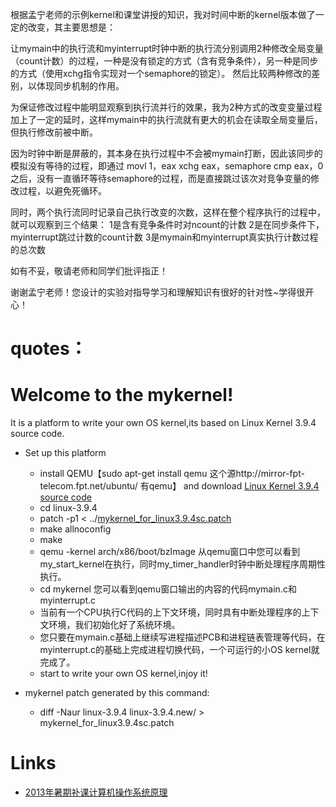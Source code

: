 根据孟宁老师的示例kernel和课堂讲授的知识，我对时间中断的kernel版本做了一定的改变，其主要思想是：

让mymain中的执行流和myinterrupt时钟中断的执行流分别调用2种修改全局变量（count计数）的过程，一种是没有锁定的方式（含有竞争条件），另一种是同步的方式（使用xchg指令实现对一个semaphore的锁定）。
然后比较两种修改的差别，以体现同步机制的作用。

为保证修改过程中能明显观察到执行流并行的效果，我为2种方式的改变变量过程加上了一定的延时，这样mymain中的执行流就有更大的机会在读取全局变量后，但执行修改前被中断。

因为时钟中断是屏蔽的，其本身在执行过程中不会被mymain打断，因此该同步的模拟没有等待的过程，即通过
movl 1，eax
xchg eax，semaphore
cmp eax，0
之后，没有一直循环等待semaphore的过程，而是直接跳过该次对竞争变量的修改过程，以避免死循环。

同时，两个执行流同时记录自己执行改变的次数，这样在整个程序执行的过程中，就可以观察到三个结果：
1是含有竞争条件时对ncount的计数
2是在同步条件下，myinterrupt跳过计数的count计数
3是mymain和myinterrupt真实执行计数过程的总次数

如有不妥，敬请老师和同学们批评指正！

谢谢孟宁老师！您设计的实验对指导学习和理解知识有很好的针对性~学得很开心！

quotes：
==============================================================================================
# Welcome to the mykernel!

It is a platform to write your own OS kernel,its based on Linux Kernel 3.9.4 source code.

+ Set up this platform
    + install QEMU【sudo apt-get install qemu 这个源http://mirror-fpt-telecom.fpt.net/ubuntu/ 有qemu】 and download [Linux Kernel 3.9.4 source code](https://www.kernel.org/pub/linux/kernel/v3.x/linux-3.9.4.tar.xz)
    + cd linux-3.9.4
    + patch -p1 < ../[mykernel_for_linux3.9.4sc.patch](https://raw.github.com/mengning/mykernel/master/mykernel_for_linux3.9.4sc.patch)
    + make allnoconfig
    + make
    + qemu -kernel arch/x86/boot/bzImage 从qemu窗口中您可以看到my_start_kernel在执行，同时my_timer_handler时钟中断处理程序周期性执行。
    + cd mykernel 您可以看到qemu窗口输出的内容的代码mymain.c和myinterrupt.c
    + 当前有一个CPU执行C代码的上下文环境，同时具有中断处理程序的上下文环境，我们初始化好了系统环境。
    + 您只要在mymain.c基础上继续写进程描述PCB和进程链表管理等代码，在myinterrupt.c的基础上完成进程切换代码，一个可运行的小OS kernel就完成了。
    + start to write your own OS kernel,injoy it!

+ mykernel patch generated by this command: 
    + diff -Naur linux-3.9.4 linux-3.9.4.new/ > mykernel_for_linux3.9.4sc.patch

# Links
* [2013年暑期补课计算机操作系统原理](https://github.com/mengning/mykernel/wiki/OS2013)
